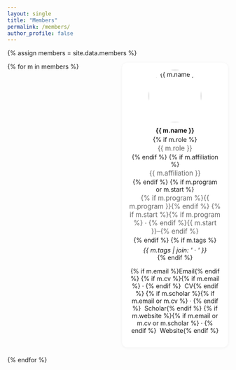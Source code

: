 ```yaml
---
layout: single
title: "Members"
permalink: /members/
author_profile: false
---
```


<!-- Simple, responsive card grid -->
<style>
.members-grid { display: grid; grid-template-columns: repeat(auto-fill, minmax(220px, 1fr)); gap: 1.25rem; }
.member-card { background: var(--mm-surface, #fff); border-radius: 12px; padding: 16px; box-shadow: 0 1px 6px rgba(0,0,0,.06); text-align: center; }
.member-photo { width: 120px; height: 120px; border-radius: 50%; object-fit: cover; display: block; margin: 0 auto 10px; }
.member-name { font-weight: 700; margin: 4px 0; }
.member-meta { color: #666; font-size: .95rem; margin: 2px 0; }
.member-tags { font-size: .9rem; margin-top: 6px; }
.member-links a { text-decoration: none; }
.member-links a + a { margin-left: .5rem; }
</style>

{% assign members = site.data.members %}

<div class="members-grid">
{% for m in members %}
  <div class="member-card">
    <img class="member-photo" src="{{ m.photo | default: '/images/members/default.png' | relative_url }}" alt="{{ m.name }}">
    <div class="member-name">{{ m.name }}</div>
    {% if m.role %}<div class="member-meta">{{ m.role }}</div>{% endif %}
    {% if m.affiliation %}<div class="member-meta">{{ m.affiliation }}</div>{% endif %}
    {% if m.program or m.start %}
      <div class="member-meta">
        {% if m.program %}{{ m.program }}{% endif %}
        {% if m.start %}{% if m.program %} · {% endif %}{{ m.start }}–{% endif %}
      </div>
    {% endif %}
    {% if m.tags %}<div class="member-tags"><em>{{ m.tags | join: ' · ' }}</em></div>{% endif %}
    <p class="member-links">
      {% if m.email %}<a href="mailto:{{ m.email }}">Email</a>{% endif %}
      {% if m.cv %}{% if m.email %} · {% endif %}<a href="{{ m.cv | relative_url }}">CV</a>{% endif %}
      {% if m.scholar %}{% if m.email or m.cv %} · {% endif %}<a href="{{ m.scholar }}">Scholar</a>{% endif %}
      {% if m.website %}{% if m.email or m.cv or m.scholar %} · {% endif %}<a href="{{ m.website }}">Website</a>{% endif %}
    </p>
  </div>
{% endfor %}
</div>


